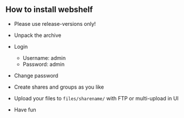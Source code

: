 How to install webshelf
------------------------

- Please use release-versions only!
- Unpack the  archive
- Login
  - Username: admin
  - Password: admin

- Change password
- Create shares and groups as you like
- Upload your files to `files/sharename/` with FTP or multi-upload in UI
- Have fun
